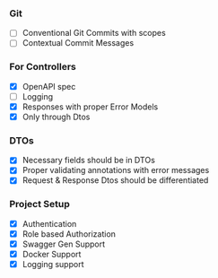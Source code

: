 ### Git
- [ ] Conventional Git Commits with scopes
- [ ] Contextual Commit Messages
### For Controllers
- [x] OpenAPI spec
- [ ] Logging
- [x] Responses with proper Error Models
- [x] Only through Dtos
### DTOs
- [x] Necessary fields should be in DTOs
- [x] Proper validating annotations with error messages
- [x] Request & Response Dtos should be differentiated
### Project Setup
- [x] Authentication
- [x] Role based Authorization
- [x] Swagger Gen Support
- [x] Docker Support
- [x] Logging support